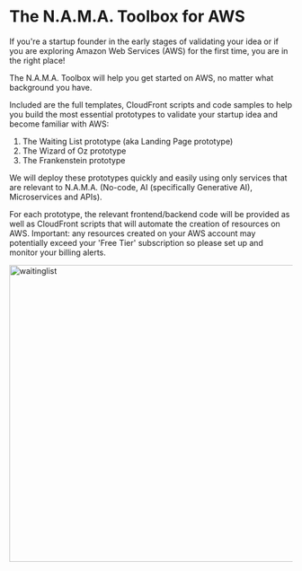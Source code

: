# The N.A.M.A. Toolbox for AWS

If you're a startup founder in the early stages of validating your idea or if you are exploring Amazon Web Services (AWS) for the first time, you are in the right place!

The N.A.M.A. Toolbox will help you get started on AWS, no matter what background you have.

Included are the full templates, CloudFront scripts and code samples to help you build the most essential prototypes to validate your startup idea and become familiar with AWS:

1. The Waiting List prototype (aka Landing Page prototype)
2. The Wizard of Oz prototype
3. The Frankenstein prototype

We will deploy these prototypes quickly and easily using only services that are relevant to N.A.M.A. (No-code, AI (specifically Generative AI), Microservices and APIs).

For each prototype, the relevant frontend/backend code will be provided as well as CloudFront scripts that will automate the creation of resources on AWS. Important: any resources created on your AWS account may potentially exceed your 'Free Tier' subscription so please set up and monitor your billing alerts.

<img width="529" alt="waitinglist" src="https://github.com/user-attachments/assets/41e5b159-443c-476b-8f16-bda50688cb33">
